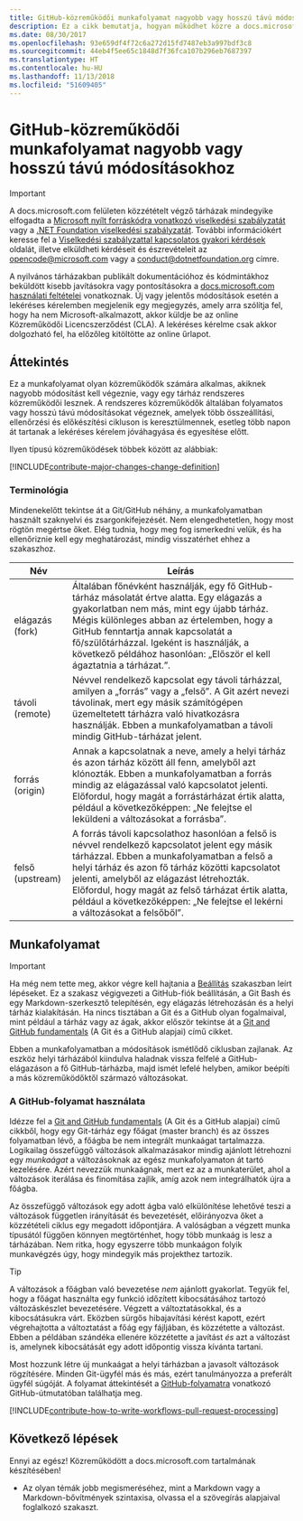 ```yaml
---
title: GitHub-közreműködői munkafolyamat nagyobb vagy hosszú távú módosításokhoz
description: Ez a cikk bemutatja, hogyan működhet közre a docs.microsoft.com cikkein a „nagy” közreműködői munkafolyamat követésével.
ms.date: 08/30/2017
ms.openlocfilehash: 93e659df4f72c6a272d15fd7487eb3a997bdf3c8
ms.sourcegitcommit: 44eb4f5ee65c1848d7f36fca107b296eb7687397
ms.translationtype: HT
ms.contentlocale: hu-HU
ms.lasthandoff: 11/13/2018
ms.locfileid: "51609405"
---
```

# <a name="github-contribution-workflow-for-major-or-long-running-changes"></a>GitHub-közreműködői munkafolyamat nagyobb vagy hosszú távú módosításokhoz

> [!IMPORTANT]
> A docs.microsoft.com felületen közzétételt végző tárházak mindegyike elfogadta a [Microsoft nyílt forráskódra vonatkozó viselkedési szabályzatát](https://opensource.microsoft.com/codeofconduct/) vagy a [.NET Foundation viselkedési szabályzatát](https://dotnetfoundation.org/code-of-conduct). További információkért keresse fel a [Viselkedési szabályzattal kapcsolatos gyakori kérdések](https://opensource.microsoft.com/codeofconduct/faq/) oldalát, illetve elküldheti kérdéseit és észrevételeit az [opencode@microsoft.com](mailto:opencode@microsoft.com) vagy a [conduct@dotnetfoundation.org](mailto:conduct@dotnetfoundation.org) címre.<br>
>
> A nyilvános tárházakban publikált dokumentációhoz és kódmintákhoz beküldött kisebb javításokra vagy pontosításokra a [docs.microsoft.com használati feltételei](https://docs.microsoft.com/legal/termsofuse) vonatkoznak. Új vagy jelentős módosítások esetén a lekéréses kérelemben megjelenik egy megjegyzés, amely arra szólítja fel, hogy ha nem Microsoft-alkalmazott, akkor küldje be az online Közreműködői Licencszerződést (CLA). A lekéréses kérelme csak akkor dolgozható fel, ha előzőleg kitöltötte az online űrlapot.

## <a name="overview"></a>Áttekintés

Ez a munkafolyamat olyan közreműködők számára alkalmas, akiknek nagyobb módosítást kell végeznie, vagy egy tárház rendszeres közreműködői lesznek. A rendszeres közreműködők általában folyamatos vagy hosszú távú módosításokat végeznek, amelyek több összeállítási, ellenőrzési és előkészítési cikluson is keresztülmennek, esetleg több napon át tartanak a lekéréses kérelem jóváhagyása és egyesítése előtt.

Ilyen típusú közreműködések többek között az alábbiak:

[!INCLUDE[contribute-major-changes-change-definition](includes/contribute-how-to-write-workflows-major-change-definition.md)]

### <a name="terminology"></a>Terminológia

Mindenekelőtt tekintse át a Git/GitHub néhány, a munkafolyamatban használt szaknyelvi és zsargonkifejezését. Nem elengedhetetlen, hogy most rögtön megértse őket. Elég tudnia, hogy meg fog ismerkedni velük, és ha ellenőriznie kell egy meghatározást, mindig visszatérhet ehhez a szakaszhoz.

| Név | Leírás |
|-----------|-------------|
|elágazás (fork)|Általában főnévként használják, egy fő GitHub-tárház másolatát értve alatta. Egy elágazás a gyakorlatban nem más, mint egy újabb tárház. Mégis különleges abban az értelemben, hogy a GitHub fenntartja annak kapcsolatát a fő/szülőtárházzal. Igeként is használják, a következő példához hasonlóan: „Először el kell ágaztatnia a tárházat.”.|
|távoli (remote)|Névvel rendelkező kapcsolat egy távoli tárházzal, amilyen a „forrás” vagy a „felső”. A Git azért nevezi távolinak, mert egy másik számítógépen üzemeltetett tárházra való hivatkozásra használják. Ebben a munkafolyamatban a távoli mindig GitHub-tárházat jelent.|
|forrás (origin)|Annak a kapcsolatnak a neve, amely a helyi tárház és azon tárház között áll fenn, amelyből azt klónozták. Ebben a munkafolyamatban a forrás mindig az elágazással való kapcsolatot jelenti. Előfordul, hogy magát a forrástárházat értik alatta, például a következőképpen: „Ne felejtse el leküldeni a változásokat a forrásba”.|
|felső (upstream)|A forrás távoli kapcsolathoz hasonlóan a felső is névvel rendelkező kapcsolatot jelent egy másik tárházzal. Ebben a munkafolyamatban a felső a helyi tárház és azon fő tárház közötti kapcsolatot jelenti, amelyből az elágazást létrehozták. Előfordul, hogy magát az felső tárházat értik alatta, például a következőképpen: „Ne felejtse el lekérni a változásokat a felsőből”.|

## <a name="workflow"></a>Munkafolyamat

>[!IMPORTANT]
> Ha még nem tette meg, akkor végre kell hajtania a [Beállítás](get-started-setup-github.md) szakaszban leírt lépéseket. Ez a szakasz végigvezeti a GitHub-fiók beállításán, a Git Bash és egy Markdown-szerkesztő telepítésén, egy elágazás létrehozásán és a helyi tárház kialakításán. Ha nincs tisztában a Git és a GitHub olyan fogalmaival, mint például a tárház vagy az ágak, akkor először tekintse át a [Git and GitHub fundamentals](git-github-fundamentals.md) (A Git és a GitHub alapjai) című cikket.

Ebben a munkafolyamatban a módosítások ismétlődő ciklusban zajlanak. Az eszköz helyi tárházából kiindulva haladnak vissza felfelé a GitHub-elágazáson a fő GitHub-tárházba, majd ismét lefelé helyben, amikor beépíti a más közreműködőktől származó változásokat.

### <a name="use-github-flow"></a>A GitHub-folyamat használata

Idézze fel a [Git and GitHub fundamentals](git-github-fundamentals.md#git) (A Git és a GitHub alapjai) című cikkből, hogy egy Git-tárház egy főágat (master branch) és az összes folyamatban lévő, a főágba be nem integrált munkaágat tartalmazza. Logikailag összefüggő változások alkalmazásakor mindig ajánlott létrehozni egy *munkaágat* a változásoknak az egész munkafolyamaton át tartó kezelésére. Azért nevezzük munkaágnak, mert ez az a munkaterület, ahol a változások iterálása és finomítása zajlik, amíg azok nem integrálhatók újra a főágba.

Az összefüggő változások egy adott ágba való elkülönítése lehetővé teszi a változások független irányítását és bevezetését, előirányozva őket a közzétételi ciklus egy megadott időpontjára. A valóságban a végzett munka típusától függően könnyen megtörténhet, hogy több munkaág is lesz a tárházában. Nem ritka, hogy egyszerre több munkaágon folyik munkavégzés úgy, hogy mindegyik más projekthez tartozik.

>[!TIP]
>A változások a főágban való bevezetése *nem* ajánlott gyakorlat. Tegyük fel, hogy a főágat használta egy funkció időzített kibocsátásához tartozó változáskészlet bevezetésére. Végzett a változtatásokkal, és a kibocsátásukra várt. Eközben sürgős hibajavítási kérést kapott, ezért végrehajtotta a változtatást a főág egy fájljában, és közzétette a változást. Ebben a példában szándéka ellenére közzétette a javítást *és* azt a változást is, amelynek kibocsátását egy adott időpontig vissza kívánta tartani.

Most hozzunk létre új munkaágat a helyi tárházban a javasolt változások rögzítésére. Minden Git-ügyfél más és más, ezért tanulmányozza a preferált ügyfél súgóját. A folyamat áttekintését a [GitHub-folyamatra](https://guides.github.com/introduction/flow/) vonatkozó GitHub-útmutatóban találhatja meg.

[!INCLUDE[contribute-how-to-write-workflows-pull-request-processing](includes/contribute-how-to-write-workflows-pull-request-processing.md)]

## <a name="next-steps"></a>Következő lépések

Ennyi az egész! Közreműködött a docs.microsoft.com tartalmának készítésében!

- Az olyan témák jobb megismeréséhez, mint a Markdown vagy a Markdown-bővítmények szintaxisa, olvassa el a szövegírás alapjaival foglalkozó szakaszt.
